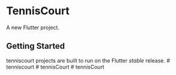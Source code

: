 # TennisCourt

A new Flutter project.

## Getting Started

tenniscourt projects are built to run on the Flutter _stable_ release.
#   t e n n i s c o u r t  
 #   t e n n i s C o u r t  
 #   t e n n i s C o u r t  
 